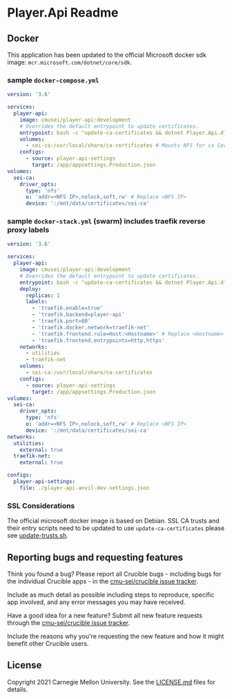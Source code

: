 # Player.Api Readme

## Docker

This application has been updated to the official Microsoft docker sdk image: `mcr.microsoft.com/dotnet/core/sdk`.

### sample `docker-compose.yml`

```yml
version: '3.6'

services:
  player-api:
    image: cmusei/player-api:development
    # Overrides the default entrypoint to update certificates.
    entrypoint: bash -c "update-ca-certificates && dotnet Player.Api.dll"
    volumes:
      - sei-ca:/usr/local/share/ca-certificates # Mounts NFS for ca Certificates
    configs:
      - source: player-api-settings
        target: /app/appsettings.Production.json
volumes:
  sei-ca:
    driver_opts:
      type: 'nfs'
      o: 'addr=<NFS IP>,nolock,soft,rw' # Replace <NFS IP>
      device: ':/mnt/data/certificates/sei-ca'
```

### sample `docker-stack.yml` (swarm) includes traefik reverse proxy labels

```yml
version: '3.6'

services:
  player-api:
    image: cmusei/player-api:development
    # Overrides the default entrypoint to update certificates.
    entrypoint: bash -c "update-ca-certificates && dotnet Player.Api.dll"
    deploy:
      replicas: 1
      labels:
        - 'traefik.enable=true'
        - 'traefik.backend=player-api'
        - 'traefik.port=80'
        - 'traefik.docker.network=traefik-net'
        - 'traefik.frontend.rule=Host:<Hostname>' # Replace <Hostname>
        - 'traefik.frontend.entrypoints=http,https'
    networks:
      - utilities
      - traefik-net
    volumes:
      - sei-ca:/usr/local/share/ca-certificates
    configs:
      - source: player-api-settings
        target: /app/appsettings.Production.json
volumes:
  sei-ca:
    driver_opts:
      type: 'nfs'
      o: 'addr=<NFS IP>,nolock,soft,rw' # Replace <NFS IP>
      device: ':/mnt/data/certificates/sei-ca'
networks:
  utilities:
    external: true
  traefik-net:
    external: true

configs:
  player-api-settings:
    file: ./player-api-anvil-dev-settings.json
```

### SSL Considerations

The official microsoft docker image is based on Debian. SSL CA trusts and their entry scripts need to be updated to use `update-ca-certificates` please see [update-trusts.sh](entry.d/update-trusts.sh).

## Reporting bugs and requesting features

Think you found a bug? Please report all Crucible bugs - including bugs for the individual Crucible apps - in the [cmu-sei/crucible issue tracker](https://github.com/cmu-sei/crucible/issues). 

Include as much detail as possible including steps to reproduce, specific app involved, and any error messages you may have received.

Have a good idea for a new feature? Submit all new feature requests through the [cmu-sei/crucible issue tracker](https://github.com/cmu-sei/crucible/issues). 

Include the reasons why you're requesting the new feature and how it might benefit other Crucible users.

## License

Copyright 2021 Carnegie Mellon University. See the [LICENSE.md](./LICENSE.md) files for details.

